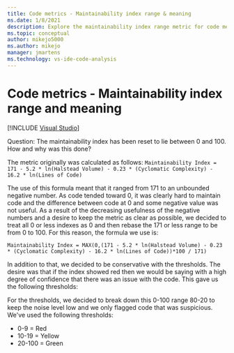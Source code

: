 ```yaml
---
title: Code metrics - Maintainability index range & meaning
ms.date: 1/8/2021
description: Explore the maintainability index range metric for code metrics in Visual Studio and how the reset values are established.
ms.topic: conceptual
author: mikejo5000
ms.author: mikejo
manager: jmartens
ms.technology: vs-ide-code-analysis
---
```

# Code metrics - Maintainability index range and meaning

 [!INCLUDE [Visual Studio](~/includes/applies-to-version/vs-windows-only.md)]

Question: The maintainability index has been reset to lie between 0 and 100. How and why was this done?

The metric originally was calculated as follows: `Maintainability Index = 171 - 5.2 * ln(Halstead Volume) - 0.23 * (Cyclomatic Complexity) - 16.2 * ln(Lines of Code)`

The use of this formula meant that it ranged from 171 to an unbounded negative number.  As code tended toward 0, it was clearly hard to maintain code and the difference between code at 0 and some negative value was not useful.  As a result of the decreasing usefulness of the negative numbers and a desire to keep the metric as clear as possible, we decided to treat all 0 or less indexes as 0 and then rebase the 171 or less range to be from 0 to 100. For this reason, the formula we use is:

   `Maintainability Index = MAX(0,(171 - 5.2 * ln(Halstead Volume) - 0.23 * (Cyclomatic Complexity) - 16.2 * ln(Lines of Code))*100 / 171)`

In addition to that, we decided to be conservative with the thresholds.  The desire was that if the index showed red then we would be saying with a high degree of confidence that there was an issue with the code.  This gave us the following thresholds:

For the thresholds, we decided to break down this 0-100 range 80-20 to keep the noise level low and we only flagged code that was suspicious. We've used the following thresholds:

- 0-9 = Red
- 10-19 = Yellow
- 20-100 = Green
